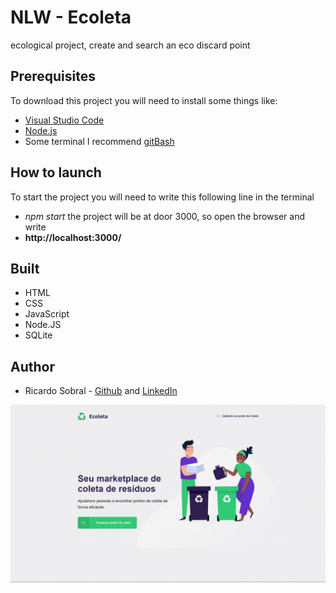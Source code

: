 # NLW - Ecoleta
 ecological project, create and search an eco discard point

## Prerequisites
To download this project you will need to install some things like:
* [Visual Studio Code](https://code.visualstudio.com/download)
* [Node.js](https://nodejs.org/en/)
* Some terminal I recommend [gitBash](https://gitforwindows.org/)

## How to launch
To start the project you will need to write this following line in the terminal
* *npm start*
the project will be at door 3000, so open the browser and write 
* **http://localhost:3000/**

## Built
* HTML 
* CSS 
* JavaScript
* Node.JS
* SQLite

## Author
* Ricardo Sobral - [Github](https://github.com/RicardoSobral-7) and [LinkedIn](https://www.linkedin.com/in/ricardo-sobral-b8978613a/)

![nlw gif](https://github.com/RicardoSobral-7/NLW---Ecoleta/blob/master/nlw.gif)

